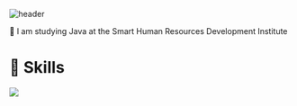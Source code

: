 ![header](https://capsule-render.vercel.app/api?type=rounded&&&color=Gradient&animation=twinkling&text=Welcome!)


👋 I am studying Java at the Smart Human Resources Development Institute


# 💪 Skills
<img src="https://img.shields.io/badge/JavaScript-F7DF1E.svg?style=for-the-badge&logo=JavaScript&logoColor=white"/>


